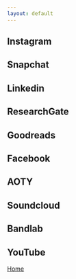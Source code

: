 ```yaml
---
layout: default
---
```


## Instagram

## Snapchat

## Linkedin

## ResearchGate

## Goodreads

## Facebook

## AOTY

## Soundcloud

## Bandlab

## YouTube

[Home](./)
